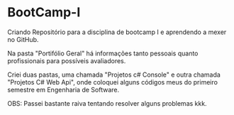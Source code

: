 # BootCamp-I
Criando Repositório para a disciplina de bootcamp I e aprendendo a mexer no GitHub.

Na pasta "Portifólio Geral" há informações tanto pessoais quanto profissionais para possíveis avaliadores.

Criei duas pastas, uma chamada "Projetos c# Console" e outra chamada "Projetos C# Web Api", onde coloquei alguns códigos meus do primeiro semestre em Engenharia de Software. 

OBS: Passei bastante raiva tentando resolver alguns problemas kkk.
